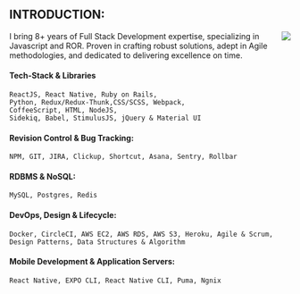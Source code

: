 
## INTRODUCTION:

<img align='right' src="https://github-readme-stats.vercel.app/api?username=tanveerpot&show_icons=true&theme=dark">

I bring 8+ years of Full Stack Development expertise, specializing in Javascript and ROR. Proven in crafting robust solutions, adept in Agile methodologies, and dedicated to delivering excellence on time.
#### Tech-Stack & Libraries
    ReactJS, React Native, Ruby on Rails, 
    Python, Redux/Redux-Thunk,CSS/SCSS, Webpack, 
    CoffeeScript, HTML, NodeJS, 
    Sidekiq, Babel, StimulusJS, jQuery & Material UI
#### Revision Control & Bug Tracking: 
    NPM, GIT, JIRA, Clickup, Shortcut, Asana, Sentry, Rollbar
#### RDBMS & NoSQL: 
    MySQL, Postgres, Redis
#### DevOps, Design & Lifecycle: 
    Docker, CircleCI, AWS EC2, AWS RDS, AWS S3, Heroku, Agile & Scrum, Design Patterns, Data Structures & Algorithm        
#### Mobile Development & Application Servers: 
    React Native, EXPO CLI, React Native CLI, Puma, Ngnix
                  
